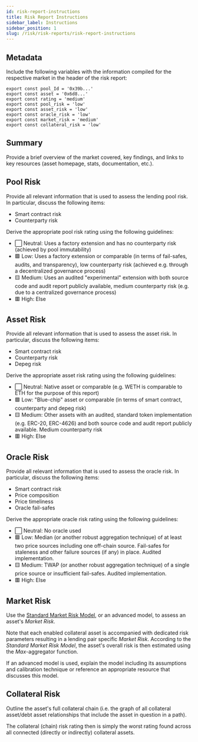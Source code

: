 ```yaml
---
id: risk-report-instructions
title: Risk Report Instructions
sidebar_label: Instructions
sidebar_position: 1
slug: /risk/risk-reports/risk-report-instructions
---
```


## Metadata

Include the following variables with the information compiled for the respective market in the header of the risk report:

```
export const pool_Id = '0x39b...'
export const asset = '0x6d8...'
export const rating = 'medium'
export const pool_risk = 'low'
export const asset_risk = 'low'
export const oracle_risk = 'low'
export const market_risk = 'medium'
export const collateral_risk = 'low'
```


## Summary

Provide a brief overview of the market covered, key findings, and links to key resources (asset homepage, stats, documentation, etc.).


## Pool Risk

Provide all relevant information that is used to assess the lending pool risk. In particular, discuss the following items:

- Smart contract risk
- Counterparty risk

Derive the appropriate pool risk rating using the following guidelines:

- ⬜ Neutral: Uses a factory extension and has no counterparty risk (achieved by pool immutability)
- 🟩 Low: Uses a factory extension or comparable (in terms of fail-safes, audits, and transparency), low counterparty risk (achieved e.g. through a decentralized governance process)
- 🟨 Medium: Uses an audited "experimental" extension with both source code and audit report publicly available, medium counterparty risk (e.g. due to a centralized governance process)
- 🟥 High: Else


## Asset Risk

Provide all relevant information that is used to assess the asset risk. In particular, discuss the following items:

- Smart contract risk
- Counterparty risk
- Depeg risk

Derive the appropriate asset risk rating using the following guidelines:

- ⬜ Neutral: Native asset or comparable (e.g. WETH is comparable to ETH for the purpose of this report)
- 🟩 Low: "Blue-chip" asset or comparable (in terms of smart contract, counterparty and depeg risk) 
- 🟨 Medium: Other assets with an audited, standard token implementation (e.g. ERC-20, ERC-4626) and both source code and audit report publicly available. Medium counterparty risk 
- 🟥 High: Else


## Oracle Risk

Provide all relevant information that is used to assess the oracle risk. In particular, discuss the following items:

- Smart contract risk
- Price composition
- Price timeliness
- Oracle fail-safes

Derive the appropriate oracle risk rating using the following guidelines:

- ⬜ Neutral: No oracle used
- 🟩 Low: Median (or another robust aggregation technique) of at least two price sources including one off-chain source. Fail-safes for staleness and other failure sources (if any) in place. Audited implementation.
- 🟨 Medium: TWAP (or another robust aggregation technique) of a single price source or insufficient fail-safes. Audited implementation.
- 🟥 High: Else


## Market Risk

Use the [Standard Market Risk Model](https://docs.google.com/spreadsheets/d/1zU9IRKCX8xicSNd4UV78hMEw_rf-ZtGL/edit?usp=sharing&ouid=108086377410680948516&rtpof=true&sd=true), or an advanced model, to assess an asset's _Market Risk_.

Note that each enabled collateral asset is accompanied with dedicated risk parameters resulting in a lending pair specific _Market Risk_. According to the _Standard Market Risk Model_, the asset's overall risk is then estimated using the _Max_-aggregator function.

If an advanced model is used, explain the model including its assumptions and calibration technique or reference an appropriate resource that discusses this model.


## Collateral Risk

Outline the asset's full collateral chain (i.e. the graph of all collateral asset/debt asset relationships that include the asset in question in a path).

The collateral (chain) risk rating then is simply the worst rating found across all connected (directly or indirectly) collateral assets.